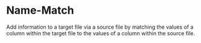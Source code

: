 # Name-Match
Add information to a target file via a source file by matching the values of a column within the target file to the values of a column within the source file.
